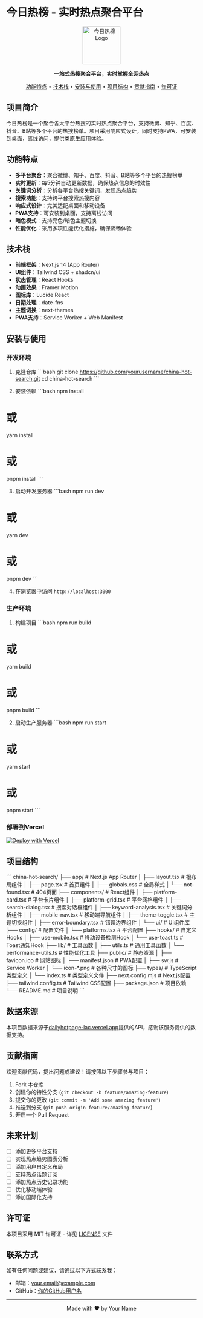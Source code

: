 # 今日热榜 - 实时热点聚合平台

<p align="center">
  <img src="public/icon-192.png" alt="今日热榜 Logo" width="100" height="100">
</p>

<p align="center">
  <strong>一站式热搜聚合平台，实时掌握全网热点</strong>
</p>

<p align="center">
  <a href="#功能特点">功能特点</a> •
  <a href="#技术栈">技术栈</a> •
  <a href="#安装与使用">安装与使用</a> •
  <a href="#项目结构">项目结构</a> •
  <a href="#贡献指南">贡献指南</a> •
  <a href="#许可证">许可证</a>
</p>

## 项目简介

今日热榜是一个聚合各大平台热搜的实时热点聚合平台，支持微博、知乎、百度、抖音、B站等多个平台的热搜榜单。项目采用响应式设计，同时支持PWA，可安装到桌面，离线访问，提供类原生应用体验。

## 功能特点

- **多平台聚合**：聚合微博、知乎、百度、抖音、B站等多个平台的热搜榜单
- **实时更新**：每5分钟自动更新数据，确保热点信息的时效性
- **关键词分析**：分析各平台热搜关键词，发现热点趋势
- **搜索功能**：支持跨平台搜索热搜内容
- **响应式设计**：完美适配桌面和移动设备
- **PWA支持**：可安装到桌面，支持离线访问
- **暗色模式**：支持亮色/暗色主题切换
- **性能优化**：采用多项性能优化措施，确保流畅体验

## 技术栈

- **前端框架**：Next.js 14 (App Router)
- **UI组件**：Tailwind CSS + shadcn/ui
- **状态管理**：React Hooks
- **动画效果**：Framer Motion
- **图标库**：Lucide React
- **日期处理**：date-fns
- **主题切换**：next-themes
- **PWA支持**：Service Worker + Web Manifest

## 安装与使用

### 开发环境

1. 克隆仓库
\`\`\`bash
git clone https://github.com/yourusername/china-hot-search.git
cd china-hot-search
\`\`\`

2. 安装依赖
\`\`\`bash
npm install
# 或
yarn install
# 或
pnpm install
\`\`\`

3. 启动开发服务器
\`\`\`bash
npm run dev
# 或
yarn dev
# 或
pnpm dev
\`\`\`

4. 在浏览器中访问 `http://localhost:3000`

### 生产环境

1. 构建项目
\`\`\`bash
npm run build
# 或
yarn build
# 或
pnpm build
\`\`\`

2. 启动生产服务器
\`\`\`bash
npm run start
# 或
yarn start
# 或
pnpm start
\`\`\`

### 部署到Vercel

[![Deploy with Vercel](https://vercel.com/button)](https://vercel.com/new/clone?repository-url=https%3A%2F%2Fgithub.com%2Fyourusername%2Fchina-hot-search)

## 项目结构

\`\`\`
china-hot-search/
├── app/                    # Next.js App Router
│   ├── layout.tsx          # 根布局组件
│   ├── page.tsx            # 首页组件
│   ├── globals.css         # 全局样式
│   └── not-found.tsx       # 404页面
├── components/             # React组件
│   ├── platform-card.tsx   # 平台卡片组件
│   ├── platform-grid.tsx   # 平台网格组件
│   ├── search-dialog.tsx   # 搜索对话框组件
│   ├── keyword-analysis.tsx # 关键词分析组件
│   ├── mobile-nav.tsx      # 移动端导航组件
│   ├── theme-toggle.tsx    # 主题切换组件
│   ├── error-boundary.tsx  # 错误边界组件
│   └── ui/                 # UI组件库
├── config/                 # 配置文件
│   └── platforms.tsx       # 平台配置
├── hooks/                  # 自定义Hooks
│   ├── use-mobile.tsx      # 移动设备检测Hook
│   └── use-toast.ts        # Toast通知Hook
├── lib/                    # 工具函数
│   ├── utils.ts            # 通用工具函数
│   └── performance-utils.ts # 性能优化工具
├── public/                 # 静态资源
│   ├── favicon.ico         # 网站图标
│   ├── manifest.json       # PWA配置
│   ├── sw.js               # Service Worker
│   └── icon-*.png          # 各种尺寸的图标
├── types/                  # TypeScript类型定义
│   └── index.ts            # 类型定义文件
├── next.config.mjs         # Next.js配置
├── tailwind.config.ts      # Tailwind CSS配置
├── package.json            # 项目依赖
└── README.md               # 项目说明
\`\`\`

## 数据来源

本项目数据来源于[dailyhotpage-lac.vercel.app](https://dailyhotpage-lac.vercel.app)提供的API，感谢该服务提供的数据支持。

## 贡献指南

欢迎贡献代码，提出问题或建议！请按照以下步骤参与项目：

1. Fork 本仓库
2. 创建你的特性分支 (`git checkout -b feature/amazing-feature`)
3. 提交你的更改 (`git commit -m 'Add some amazing feature'`)
4. 推送到分支 (`git push origin feature/amazing-feature`)
5. 开启一个 Pull Request

## 未来计划

- [ ] 添加更多平台支持
- [ ] 实现热点趋势图表分析
- [ ] 添加用户自定义布局
- [ ] 支持热点话题订阅
- [ ] 添加热点历史记录功能
- [ ] 优化移动端体验
- [ ] 添加国际化支持

## 许可证

本项目采用 MIT 许可证 - 详见 [LICENSE](LICENSE) 文件

## 联系方式

如有任何问题或建议，请通过以下方式联系我：

- 邮箱：your.email@example.com
- GitHub：[你的GitHub用户名](https://github.com/yourusername)

---

<p align="center">
  Made with ❤️ by Your Name
</p>
